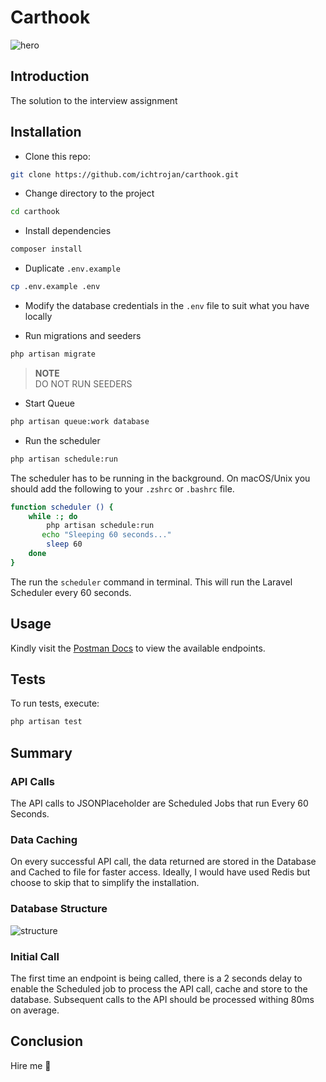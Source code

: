 # Carthook

![hero](https://res.cloudinary.com/ichtrojan/image/upload/v1590285859/Screenshot_2020-05-24_at_03.02.35_qv7cgj.png)

## Introduction

The solution to the interview assignment

## Installation

* Clone this repo:

```bash
git clone https://github.com/ichtrojan/carthook.git
```

* Change directory to the project

```bash
cd carthook
```

* Install dependencies

```bash
composer install
```

* Duplicate `.env.example`

```bash
cp .env.example .env
```

* Modify the database credentials in the `.env` file to suit what you have locally

* Run migrations and seeders

```bash
php artisan migrate
```

>**NOTE**<br/>
> DO NOT RUN SEEDERS

* Start Queue

```bash
php artisan queue:work database
```

* Run the scheduler

```bash
php artisan schedule:run
```

The scheduler has to be running in the background. On macOS/Unix you should add the following to your `.zshrc` or `.bashrc` file.

```bash
function scheduler () {
    while :; do
        php artisan schedule:run
       echo "Sleeping 60 seconds..."
        sleep 60
    done
}
```

The run the `scheduler` command in terminal. This will run the Laravel Scheduler every 60 seconds.

## Usage

Kindly visit the [Postman Docs](https://documenter.getpostman.com/view/2370026/Szt8eVeB?version=latest) to view the available endpoints.

## Tests

To run tests, execute:

```bash
php artisan test
```

## Summary

### API Calls

The API calls to JSONPlaceholder are Scheduled Jobs that run Every 60 Seconds.

### Data Caching

On every successful API call, the data returned are stored in the Database and Cached to file for faster access. Ideally, I would have used Redis but choose to skip that to simplify the installation.

### Database Structure

![structure](https://res.cloudinary.com/ichtrojan/image/upload/v1590380793/carthook_ccpwvv.png)

### Initial Call

The first time an endpoint is being called, there is a 2 seconds delay to enable the Scheduled job to process the API call, cache and store to the database.
Subsequent calls to the API should be processed withing 80ms on average.

### 

## Conclusion

Hire me 🙂
